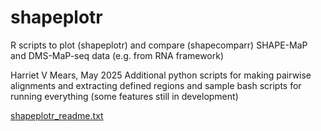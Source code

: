 # shapeplotr
R scripts to plot (shapeplotr) and compare (shapecomparr) SHAPE-MaP and DMS-MaP-seq data (e.g. from RNA framework)

Harriet V Mears, May 2025
Additional python scripts for making pairwise alignments and extracting defined regions and sample bash scripts for running everything
(some features still in development)

[shapeplotr_readme.txt](https://github.com/user-attachments/files/20492625/shapeplotr_readme.txt)
